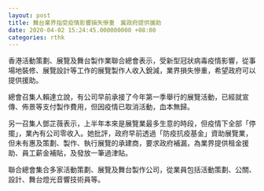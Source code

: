 ```yaml
---
layout: post
title: 舞台業界指受疫情影響損失慘重　冀政府提供援助
date: 2020-04-02 15:24:45.000000000 +08:00
categories: rthk
---
```


香港活動策劃、展覽及舞台製作業聯合總會表示，受新型冠狀病毒疫情影響，從事場地裝修、展覽設計等工作的展覽製作人收入銳減，業界損失慘重，希望政府可以提供援助。

總會召集人賴達立說，有公司早前承接了今年第一季舉行的展覽活動，已經就宣傳、佈景等支付製作費用，但因疫情已取消活動，血本無歸。

另一召集人鄧芷薇表示，上半年本來是展覽業最多生意的時段，但疫情下全部「停擺」，業內有公司零收入。她批評，政府早前透過「防疫抗疫基金」資助展覽業，但未有惠及策劃、製作、執行展覽的承建商，要求政府補漏，為業界提供租金援助、員工薪金補貼，及發放一筆過津貼。

聯合總會集合多家活動策劃、展覽及舞台製作公司，從業員包括活動策劃、公關、設計、舞台燈光音響技術員等。
